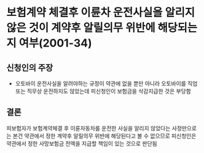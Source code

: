 # 보험계약 체결후 이륜차 운전사실을 알리지 않은 것이 계약후 알릴의무 위반에 해당되는지 여부(2001-34)

## 신청인의 주장
- 오토바이 운전사실을 알려야하는 규정이 약관에 없을 뿐만 아니라 오토바이를 직업 또는 직무상 운전하지도 않았는데 피신청인이 보험금을 삭감지급한 것은 부당함

## 결론
피보험자가 보험계약체결 후 이륜자동차를 운전한 사실을 알리지 않았다는 사정만으로는 본건 약관에서 정한 계약후 알릴의무 위반에 해당된다고 볼 수 없으므로 피신청인은 약관에서 정한 사망보험금 전액을 지급할 책임이 있는 것으로 판단됨